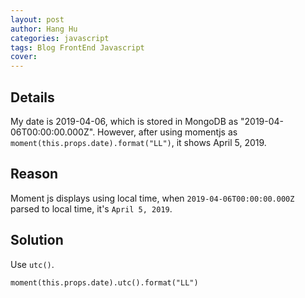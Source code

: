 ```yaml
---
layout: post
author: Hang Hu
categories: javascript
tags: Blog FrontEnd Javascript 
cover: 
---
```

## Details

My date is 2019-04-06, which is stored in MongoDB as "2019-04-06T00:00:00.000Z". However, after using momentjs as `moment(this.props.date).format("LL")`, it shows April 5, 2019.

## Reason

Moment js displays using local time, when `2019-04-06T00:00:00.000Z` parsed to local time, it's `April 5, 2019`.

## Solution

Use `utc()`.

```
moment(this.props.date).utc().format("LL")
```

